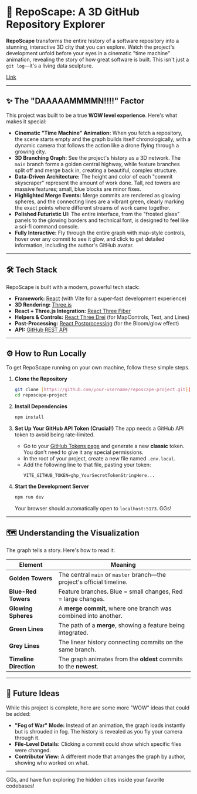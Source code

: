 # 🚀 RepoScape: A 3D GitHub Repository Explorer

**RepoScape** transforms the entire history of a software repository into a stunning, interactive 3D city that you can explore. Watch the project's development unfold before your eyes in a cinematic "time machine" animation, revealing the story of how great software is built. This isn't just a `git log`—it's a living data sculpture.

[Link](https://reposcape.netlify.app/) 


---

## ✨ The "DAAAAAMMMMN!!!!" Factor

This project was built to be a true **WOW level experience**. Here's what makes it special:

* **Cinematic "Time Machine" Animation:** When you fetch a repository, the scene starts empty and the graph builds itself chronologically, with a dynamic camera that follows the action like a drone flying through a growing city.
* **3D Branching Graph:** See the project's history as a 3D network. The `main` branch forms a golden central highway, while feature branches split off and merge back in, creating a beautiful, complex structure.
* **Data-Driven Architecture:** The height and color of each "commit skyscraper" represent the amount of work done. Tall, red towers are massive features; small, blue blocks are minor fixes.
* **Highlighted Merge Events:** Merge commits are rendered as glowing spheres, and the connecting lines are a vibrant green, clearly marking the exact points where different streams of work came together.
* **Polished Futuristic UI:** The entire interface, from the "frosted glass" panels to the glowing borders and technical font, is designed to feel like a sci-fi command console.
* **Fully Interactive:** Fly through the entire graph with map-style controls, hover over any commit to see it glow, and click to get detailed information, including the author's GitHub avatar.

---

## 🛠️ Tech Stack

RepoScape is built with a modern, powerful tech stack:

* **Framework:** [React](https://react.dev/) (with Vite for a super-fast development experience)
* **3D Rendering:** [Three.js](https://threejs.org/)
* **React + Three.js Integration:** [React Three Fiber](https://docs.pmnd.rs/react-three-fiber/)
* **Helpers & Controls:** [React Three Drei](https://github.com/pmndrs/drei) (for MapControls, Text, and Lines)
* **Post-Processing:** [React Postprocessing](https://github.com/pmndrs/react-postprocessing) (for the Bloom/glow effect)
* **API:** [GitHub REST API](https://docs.github.com/en/rest)

---

## ⚙️ How to Run Locally

To get RepoScape running on your own machine, follow these simple steps.

1.  **Clone the Repository**
    ```bash
    git clone [https://github.com/your-username/reposcape-project.git](https://github.com/your-username/reposcape-project.git)
    cd reposcape-project
    ```

2.  **Install Dependencies**
    ```bash
    npm install
    ```

3.  **Set Up Your GitHub API Token (Crucial!)**
    The app needs a GitHub API token to avoid being rate-limited.
    * Go to your [GitHub Tokens page](https://github.com/settings/tokens) and generate a new **classic** token. You don't need to give it any special permissions.
    * In the root of your project, create a new file named `.env.local`.
    * Add the following line to that file, pasting your token:
        ```
        VITE_GITHUB_TOKEN=ghp_YourSecretTokenStringHere...
        ```

4.  **Start the Development Server**
    ```bash
    npm run dev
    ```
    Your browser should automatically open to `localhost:5173`. GGs!

---

## 🗺️ Understanding the Visualization

The graph tells a story. Here's how to read it:

| Element               | Meaning                                                                 |
| --------------------- | ----------------------------------------------------------------------- |
| **Golden Towers** | The central `main` or `master` branch—the project's official timeline.  |
| **Blue-Red Towers** | Feature branches. Blue = small changes, Red = large changes.            |
| **Glowing Spheres** | A **merge commit**, where one branch was combined into another.         |
| **Green Lines** | The path of a **merge**, showing a feature being integrated.          |
| **Grey Lines** | The linear history connecting commits on the same branch.               |
| **Timeline Direction**| The graph animates from the **oldest** commits to the **newest**.     |

---

## 🚀 Future Ideas

While this project is complete, here are some more "WOW" ideas that could be added:

* **"Fog of War" Mode:** Instead of an animation, the graph loads instantly but is shrouded in fog. The history is revealed as you fly your camera through it.
* **File-Level Details:** Clicking a commit could show which specific files were changed.
* **Contributor View:** A different mode that arranges the graph by author, showing who worked on what.

---

GGs, and have fun exploring the hidden cities inside your favorite codebases!
